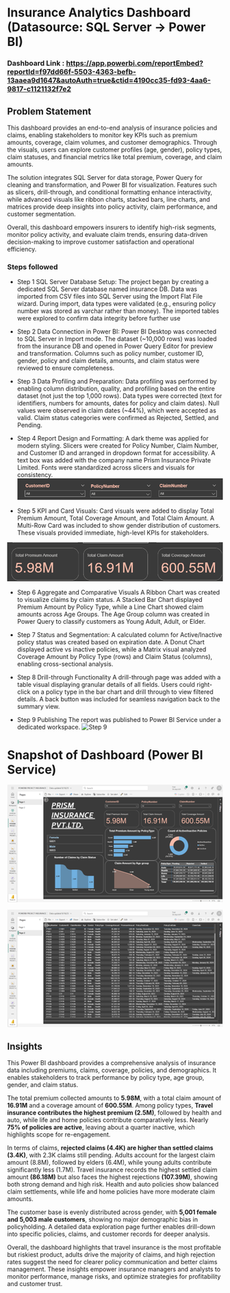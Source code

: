 # Insurance Analytics Dashboard (Datasource: SQL Server → Power BI)

### Dashboard Link : https://app.powerbi.com/reportEmbed?reportId=f97dd66f-5503-4363-befb-13aaea9d1647&autoAuth=true&ctid=4190cc35-fd93-4aa6-9817-c1121132f7e2

## Problem Statement

This dashboard provides an end-to-end analysis of insurance policies and claims, enabling stakeholders to monitor key KPIs such as premium amounts, coverage, claim volumes, and customer demographics. Through the visuals, users can explore customer profiles (age, gender), policy types, claim statuses, and financial metrics like total premium, coverage, and claim amounts.

The solution integrates SQL Server for data storage, Power Query for cleaning and transformation, and Power BI for visualization. Features such as slicers, drill-through, and conditional formatting enhance interactivity, while advanced visuals like ribbon charts, stacked bars, line charts, and matrices provide deep insights into policy activity, claim performance, and customer segmentation.

Overall, this dashboard empowers insurers to identify high-risk segments, monitor policy activity, and evaluate claim trends, ensuring data-driven decision-making to improve customer satisfaction and operational efficiency.

### Steps followed 

- Step 1 SQL Server Database Setup:
The project began by creating a dedicated SQL Server database named insurance DB. Data was imported from CSV files into SQL Server using the Import Flat File wizard. During import, data types were validated (e.g., ensuring policy number was stored as varchar rather than money). The imported tables were explored to confirm data integrity before further use

- Step 2 Data Connection in Power BI:
Power BI Desktop was connected to SQL Server in Import mode. The dataset (~10,000 rows) was loaded from the insurance DB and opened in Power Query Editor for preview and transformation. Columns such as policy number, customer ID, gender, policy and claim details, amounts, and claim status were reviewed to ensure completeness.

- Step 3 Data Profiling and Preparation:
Data profiling was performed by enabling column distribution, quality, and profiling based on the entire dataset (not just the top 1,000 rows). Data types were corrected (text for identifiers, numbers for amounts, dates for policy and claim dates). Null values were observed in claim dates (~44%), which were accepted as valid. Claim status categories were confirmed as Rejected, Settled, and Pending.

- Step 4 Report Design and Formatting:
A dark theme was applied for modern styling. Slicers were created for Policy Number, Claim Number, and Customer ID and arranged in dropdown format for accessibility. A text box was added with the company name Prism Insurance Private Limited. Fonts were standardized across slicers and visuals for consistency.
![Step 4](./images/step4.png)

- Step 5 KPI and Card Visuals:
Card visuals were added to display Total Premium Amount, Total Coverage Amount, and Total Claim Amount. A Multi-Row Card was included to show gender distribution of customers. These visuals provided immediate, high-level KPIs for stakeholders.

![Step 5](./images/step5.png)

- Step 6 Aggregate and Comparative Visuals
A Ribbon Chart was created to visualize claims by claim status. A Stacked Bar Chart displayed Premium Amount by Policy Type, while a Line Chart showed claim amounts across Age Groups. The Age Group column was created in Power Query to classify customers as Young Adult, Adult, or Elder.

- Step 7 Status and Segmentation:
A calculated column for Active/Inactive policy status was created based on expiration date. A Donut Chart displayed active vs inactive policies, while a Matrix visual analyzed Coverage Amount by Policy Type (rows) and Claim Status (columns), enabling cross-sectional analysis.

- Step 8  Drill-through Functionality
A drill-through page was added with a table visual displaying granular details of all fields. Users could right-click on a policy type in the bar chart and drill through to view filtered details. A back button was included for seamless navigation back to the summary view.

- Step 9 Publishing 
The report was published to Power BI Service under a dedicated workspace.
![Step 9](./images/step9.png)

# Snapshot of Dashboard (Power BI Service)

 
![Dashboard Page 1](./images/Dashboard_page_1.png)

![Dashboard Page 2](./images/Dashboard_page_2.png)

## Insights  

This Power BI dashboard provides a comprehensive analysis of insurance data including premiums, claims, coverage, policies, and demographics. It enables stakeholders to track performance by policy type, age group, gender, and claim status.

The total premium collected amounts to **5.98M**, with a total claim amount of **16.91M** and a coverage amount of **600.55M**. Among policy types, **Travel insurance contributes the highest premium (2.5M)**, followed by health and auto, while life and home policies contribute comparatively less. Nearly **75% of policies are active**, leaving about a quarter inactive, which highlights scope for re-engagement.

In terms of claims, **rejected claims (4.4K) are higher than settled claims (3.4K)**, with 2.3K claims still pending. Adults account for the largest claim amount (8.8M), followed by elders (6.4M), while young adults contribute significantly less (1.7M). Travel insurance records the highest settled claim amount **(86.18M)** but also faces the highest rejections **(107.39M)**, showing both strong demand and high risk. Health and auto policies show balanced claim settlements, while life and home policies have more moderate claim amounts.

The customer base is evenly distributed across gender, with **5,001 female and 5,003 male customers**, showing no major demographic bias in policyholding. A detailed data exploration page further enables drill-down into specific policies, claims, and customer records for deeper analysis.

Overall, the dashboard highlights that travel insurance is the most profitable but riskiest product, adults drive the majority of claims, and high rejection rates suggest the need for clearer policy communication and better claims management. These insights empower insurance managers and analysts to monitor performance, manage risks, and optimize strategies for profitability and customer trust.
